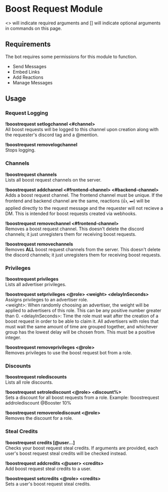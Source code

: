 # Boost Request Module
\<> will indicate required arguments and [] will indicate optional arguments in commands on this page.

## Requirements
The bot requires some permissions for this module to function.
- Send Messages
- Embed Links
- Add Reactions
- Manage Messages

## Usage
### Request Logging
**!boostrequest setlogchannel \<#channel>**  
All boost requests will be logged to this channel upon creation along with the requester's discord tag and a @mention.

**!boostrequest removelogchannel**  
Stops logging.

### Channels
**!boostrequest channels**  
Lists all boost request channels on the server.

**!boostrequest addchannel \<#frontend-channel> \<#backend-channel>**  
Adds a boost request channel. The frontend channel must be unique. If the frontend and backend channel are the same, reactions (👍, ⏭) will be applied directly to the request message and the requester will not recieve a DM. This is intended for boost requests created via webhooks.

**!boostrequest removechannel \<#frontend-channel>**  
Removes a boost request channel. This doesn't delete the discord channels; it just unregisters them for receiving boost requests.

**!boostrequest removechannels**  
Removes **ALL** boost request channels from the server. This doesn't delete the discord channels; it just unregisters them for receiving boost requests.

### Privileges

**!boostrequest privileges**  
Lists all advertiser privileges.

**!boostrequest setprivileges \<@role> \<weight> \<delayInSeconds>**  
Assigns privileges to an advertiser role.  
\<weight>: When randomly choosing an advertiser, the weight will be applied to advertisers of this role. This can be any positive number greater than 0.
\<delayInSeconds>: Time the role must wait after the creation of a boost request in order to be able to claim it. All advertisers with roles that must wait the same amount of time are grouped together, and whichever group has the lowest delay will be chosen from. This must be a positive integer.

**!boostrequest removeprivileges \<@role>**  
Removes privileges to use the boost request bot from a role.

### Discounts

**!boostrequest rolediscounts**  
Lists all role discounts.

**!boostrequest setrolediscount \<@role> \<discount%>**  
Sets a discount for all boost requests from a role. Example: !boostrequest addrolediscount @Booster 10%

**!boostrequest removerolediscount \<@role>**  
Removes the discount for a role.

### Steal Credits

**!boostrequest credits [@user...]**  
Checks your boost request steal credits. If arguments are provided, each user's boost request steal credits will be checked instead.

**!boostrequest addcredits \<@user> \<credits>**  
Add boost request steal credits to a user.

**!boostrequest setcredits \<@role> \<credits>**  
Sets a user's boost request steal credits.
